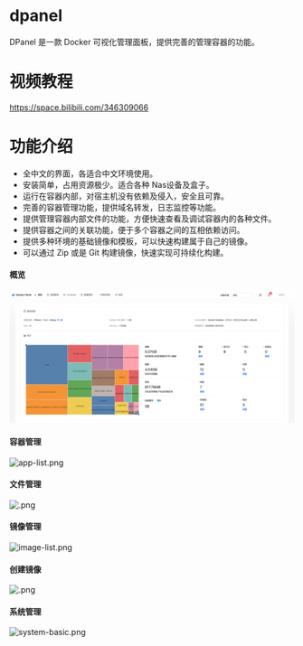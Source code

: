 # dpanel

DPanel 是一款 Docker 可视化管理面板，提供完善的管理容器的功能。

# 视频教程

https://space.bilibili.com/346309066

# 功能介绍

- 全中文的界面，各适合中文环境使用。
- 安装简单，占用资源极少。适合各种 Nas设备及盒子。
- 运行在容器内部，对宿主机没有依赖及侵入，安全且可靠。
- 完善的容器管理功能，提供域名转发，日志监控等功能。
- 提供管理容器内部文件的功能，方便快速查看及调试容器内的各种文件。
- 提供容器之间的关联功能，便于多个容器之间的互相依赖访问。
- 提供多种环境的基础镜像和模板，可以快速构建属于自己的镜像。
- 可以通过 Zip 或是 Git 构建镜像，快速实现可持续化构建。

#### 概览
![home.png](./storage/image/home.png)
#### 容器管理
![app-list.png](https://s2.loli.net/2024/05/25/P1RTvFtiwYOB6Hn.png)
#### 文件管理
![.png](https://s2.loli.net/2024/07/30/ADTzv1bwlRoSUJd.png)
#### 镜像管理
![image-list.png](https://s2.loli.net/2024/05/25/Du3HgGmdXb5qiap.png)
#### 创建镜像
![.png](https://s2.loli.net/2024/07/30/YfQONk16T8FdxDV.png)
#### 系统管理
![system-basic.png](https://s2.loli.net/2024/05/25/P8N23wqaKlFAfy4.png)
